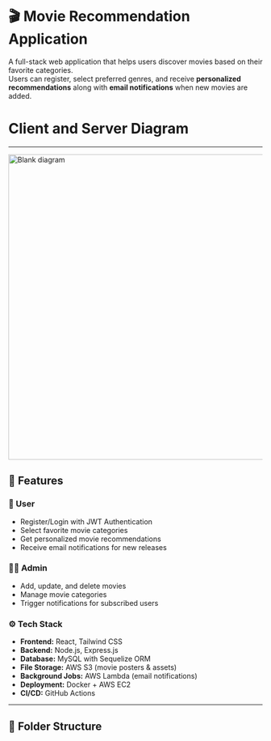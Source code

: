 # 🎬 Movie Recommendation Application

A full-stack web application that helps users discover movies based on their favorite categories.  
Users can register, select preferred genres, and receive **personalized recommendations** along with **email notifications** when new movies are added.

# Client and Server Diagram
---
<img width="1720" height="604" alt="Blank diagram" src="https://github.com/user-attachments/assets/db4ca27c-fc26-45e4-8887-b18b5b25c0a5" />

## 🚀 Features

### 👥 User
- Register/Login with JWT Authentication  
- Select favorite movie categories  
- Get personalized movie recommendations  
- Receive email notifications for new releases  

### 👨‍💼 Admin
- Add, update, and delete movies  
- Manage movie categories  
- Trigger notifications for subscribed users  

### ⚙️ Tech Stack
- **Frontend:** React, Tailwind CSS  
- **Backend:** Node.js, Express.js  
- **Database:** MySQL with Sequelize ORM  
- **File Storage:** AWS S3 (movie posters & assets)  
- **Background Jobs:** AWS Lambda (email notifications)  
- **Deployment:** Docker + AWS EC2  
- **CI/CD:** GitHub Actions  

---

## 📂 Folder Structure

